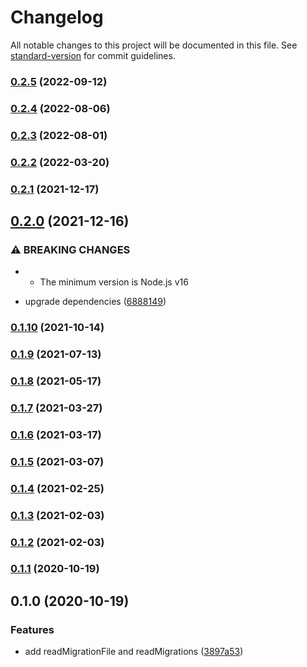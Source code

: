 # Changelog

All notable changes to this project will be documented in this file. See [standard-version](https://github.com/conventional-changelog/standard-version) for commit guidelines.

### [0.2.5](https://github.com/BlackGlory/migrations-file/compare/v0.2.4...v0.2.5) (2022-09-12)

### [0.2.4](https://github.com/BlackGlory/migrations-file/compare/v0.2.3...v0.2.4) (2022-08-06)

### [0.2.3](https://github.com/BlackGlory/migrations-file/compare/v0.2.2...v0.2.3) (2022-08-01)

### [0.2.2](https://github.com/BlackGlory/migrations-file/compare/v0.2.1...v0.2.2) (2022-03-20)

### [0.2.1](https://github.com/BlackGlory/migrations-file/compare/v0.2.0...v0.2.1) (2021-12-17)

## [0.2.0](https://github.com/BlackGlory/migrations-file/compare/v0.1.10...v0.2.0) (2021-12-16)


### ⚠ BREAKING CHANGES

* - The minimum version is Node.js v16

* upgrade dependencies ([6888149](https://github.com/BlackGlory/migrations-file/commit/6888149919d3a49e484a58e47a5fe4aa43105b7d))

### [0.1.10](https://github.com/BlackGlory/migrations-file/compare/v0.1.9...v0.1.10) (2021-10-14)

### [0.1.9](https://github.com/BlackGlory/migrations-file/compare/v0.1.8...v0.1.9) (2021-07-13)

### [0.1.8](https://github.com/BlackGlory/migrations-file/compare/v0.1.7...v0.1.8) (2021-05-17)

### [0.1.7](https://github.com/BlackGlory/migrations-file/compare/v0.1.6...v0.1.7) (2021-03-27)

### [0.1.6](https://github.com/BlackGlory/migrations-file/compare/v0.1.5...v0.1.6) (2021-03-17)

### [0.1.5](https://github.com/BlackGlory/migrations-file/compare/v0.1.4...v0.1.5) (2021-03-07)

### [0.1.4](https://github.com/BlackGlory/migrations-file/compare/v0.1.3...v0.1.4) (2021-02-25)

### [0.1.3](https://github.com/BlackGlory/migrations-file/compare/v0.1.2...v0.1.3) (2021-02-03)

### [0.1.2](https://github.com/BlackGlory/migrations-file/compare/v0.1.1...v0.1.2) (2021-02-03)

### [0.1.1](https://github.com/BlackGlory/migrations-file/compare/v0.1.0...v0.1.1) (2020-10-19)

## 0.1.0 (2020-10-19)


### Features

* add readMigrationFile and readMigrations ([3897a53](https://github.com/BlackGlory/migrations-file/commit/3897a530ae1fe1d455c700bd668b03af14a376d7))

